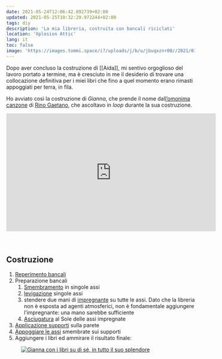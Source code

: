 ```yaml
---
date: 2021-05-24T12:06:42.892739+02:00
updated: 2021-05-25T10:32:29.972244+02:00
tags: diy
description: 'La mia libreria, costruita con bancali riciclati'
location: 'Xplosion Attic'
lang: it
toc: false
image: 'https://images.tommi.space/i?/uploads/j/b/u/jbuqxznr00//2021/01/15/20210115120151-facc9f48-me.jpg'
---
```

Dopo aver concluso la costruzione di [[Aida]], mi sentivo orgoglioso del lavoro portato a termine, ma è cresciuto in me il desiderio di trovare una collocazione definitiva per i miei libri che fino a quel momento erano rimasti appoggiati per terra, in fila.

Ho avviato così la costruzione di <cite>Gianna</cite>, che prende il nome dal[l’omonima canzone][Gianna] di [Rino Gaetano], che ascoltavo in *loop* durante la sua costruzione.

<div class='embed-container'>
	<iframe width="560" height="315" src="https://www.youtube-nocookie.com/embed/laIH5AQqeH0" title="Gianna su YouTube" frameborder="0" allow="accelerometer; autoplay; clipboard-write; encrypted-media; gyroscope; picture-in-picture" allowfullscreen></iframe>
</div>

<br>
<br>

## Costruzione

1. [Reperimento bancali](https://images.tommi.space/picture?/16634/category/gianna 'Immagine di me e il nonno che carichiamo i bancali in macchina')
2. Preparazione bancali
	1. [Smembramento](https://images.tommi.space/picture?/16637/category/gianna 'Immagine delle assi smembrate') in singole assi
	2. [levigazione](https://images.tommi.space/picture?/16638/category/gianna 'Immagine delle assi in corso di levigazione') singole assi
	3. stendere due mani di [impregnante](https://images.tommi.space/picture?/16639/category/gianna 'Assi e supporti in corso di verniciazione') su tutte le assi. Dato che la libreria non è esposta ad agenti atmosferici, non è fondamentale aggiungere l’impregnante: una mano sarebbe sufficiente
	4. [Asciugatura](https://images.tommi.space/picture?/16647/category/gianna 'Assi appoggiate sul terrazzo in fase di asciugatura') al Sole delle assi impregnate
3. [Applicazione supporti](https://images.tommi.space/picture?/16659/category/gianna 'Immagine dei primi supporti attaccati') sulla parete
4. [Appoggiare le assi](https://images.tommi.space/picture?/16660/category/gianna 'Immagine delle assi appoggiate sui supporti') smembrate sui supporti
5. Aggiungere i libri ed ammirare il risultato finale:

<figure>
	<a href='https://images.tommi.space/picture?/16662/category/gianna' target='_blank'>
		<img src='https://images.tommi.space/i?/uploads/j/b/u/jbuqxznr00//2021/01/15/20210115120151-facc9f48-me.jpg' title="Gianna completa" alt='Gianna con i libri su di sé, in tutto il suo splendore' />
	</a>	
</figure>

[Gianna]: https://it.wikipedia.org/wiki/Gianna%2FVisto_che_mi_vuoi_lasciare 'Gianna su Wikipedia'
[Rino Gaetano]: https://it.wikipedia.org/wiki/Rino_Gaetano 'Rino Gaetano su Wikipedia'